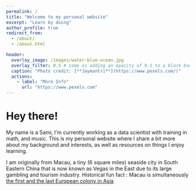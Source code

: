 ```yaml
---
permalink: /
title: "Welcome to my personal website"
excerpt: "Learn by doing"
author_profile: true
redirect_from:
  - /about/
  - /about.html

header:
  overlay_image: /images/water-blue-ocean.jpg
  overlay_filter: 0.5 # same as adding an opacity of 0.5 to a black background
  caption: "Photo credit: [**Jaymantri**](https://www.pexels.com/)"
  actions:
    - label: "More Info"
      url: "https://www.pexels.com"
---
```




# Hey there!

My name is a Sami, I'm currently working as a data scientist with training in math, and music. This is my personal website where I share a bit more about my background and interests, as well as resources on things I enjoy learning.

I am originally from Macau, a tiny (6 square miles) seaside city in South Eastern China that is now known as Vegas in the East due to its large gambling and tourism industry. Historical fun fact : Macau is simultaneously [the first and the last European colony in Asia](https://www.chicagotribune.com/news/ct-xpm-1999-12-22-9912220059-story.html).
